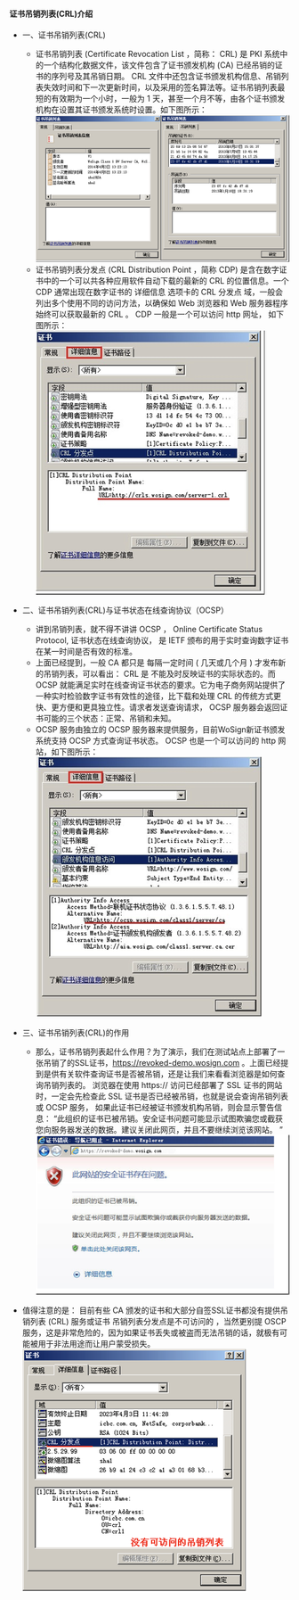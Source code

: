 #### 证书吊销列表(CRL)介绍
- 一、证书吊销列表(CRL)
  - 证书吊销列表 (Certificate Revocation List ，简称： CRL) 是 PKI 系统中的一个结构化数据文件，该文件包含了证书颁发机构 (CA) 已经吊销的证书的序列号及其吊销日期。 CRL 文件中还包含证书颁发机构信息、吊销列表失效时间和下一次更新时间，以及采用的签名算法等。证书吊销列表最短的有效期为一个小时，一般为 1 天，甚至一个月不等，由各个证书颁发机构在设置其证书颁发系统时设置。如下图所示：
  ![Minion](../CA/pics/1.png)
  - 证书吊销列表分发点 (CRL Distribution Point ，简称 CDP) 是含在数字证书中的一个可以共各种应用软件自动下载的最新的 CRL 的位置信息。一个 CDP 通常出现在数字证书的 详细信息 选项卡的 CRL 分发点 域，一般会列出多个使用不同的访问方法，以确保如 Web 浏览器和 Web 服务器程序始终可以获取最新的 CRL 。 CDP 一般是一个可以访问 http 网址， 如下图所示：
  ![Minion](../CA/pics/2.png)
- 二、证书吊销列表(CRL)与证书状态在线查询协议（OCSP）

  - 讲到吊销列表，就不得不讲讲 OCSP ， Online Certificate Status Protocol, 证书状态在线查询协议， 是 IETF 颁布的用于实时查询数字证书在某一时间是否有效的标准。
  - 上面已经提到，一般 CA 都只是 每隔一定时间 ( 几天或几个月 ) 才发布新的吊销列表，可以看出： CRL 是 不能及时反映证书的实际状态的。而 OCSP 就能满足实时在线查询证书状态的要求。它为电子商务网站提供了一种实时检验数字证书有效性的途径，比下载和处理 CRL 的传统方式更快、更方便和更具独立性。请求者发送查询请求， OCSP 服务器会返回证书可能的三个状态：正常、吊销和未知。
  - OCSP 服务由独立的 OCSP 服务器来提供服务，目前WoSign新证书颁发系统支持 OCSP 方式查询证书状态。 OCSP 也是一个可以访问的 http 网站，如下图所示：
  ![Minion](../CA/pics/3.png)

- 三、证书吊销列表(CRL)的作用
  - 那么，证书吊销列表起什么作用？为了演示，我们在测试站点上部署了一张吊销了的SSL证书，https://revoked-demo.wosign.com 。上面已经提到是供有关软件查询证书是否被吊销，还是让我们来看看浏览器是如何查询吊销列表的。 浏览器在使用 https:// 访问已经部署了 SSL 证书的网站时，一定会先检查此 SSL 证书是否已经被吊销，也就是说会查询吊销列表或 OCSP 服务， 如果此证书已经被证书颁发机构吊销，则会显示警告信息： “此组织的证书已被吊销。安全证书问题可能显示试图欺骗您或截获您向服务器发送的数据。建议关闭此网页，并且不要继续浏览该网站。 ”
  ![Minion](../CA/pics/4.png)

- 值得注意的是： 目前有些 CA 颁发的证书和大部分自签SSL证书都没有提供吊销列表 (CRL) 服务或证书 吊销列表分发点是不可访问的 ，当然更别提 OSCP 服务，这是非常危险的，因为如果证书丢失或被盗而无法吊销的话，就极有可能被用于非法用途而让用户蒙受损失。
 ![Minion](../CA/pics/5.png)
